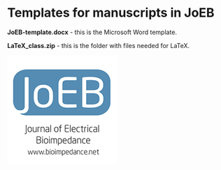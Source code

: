 # Templates for manuscripts in JoEB

**JoEB-template.docx** - this is the Microsoft Word template.

**LaTeX_class.zip** - this is the folder with files needed for LaTeX.

![JoEB Logo](JoEB-logo-1.png)
